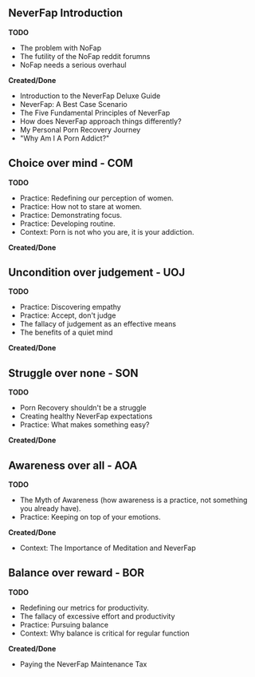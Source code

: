 ## NeverFap Introduction

__TODO__
- The problem with NoFap 
- The futility of the NoFap reddit forumns
- NoFap needs a serious overhaul

__Created/Done__
- Introduction to the NeverFap Deluxe Guide
- NeverFap: A Best Case Scenario
- The Five Fundamental Principles of NeverFap
- How does NeverFap approach things differently?
- My Personal Porn Recovery Journey
- "Why Am I A Porn Addict?"

## Choice over mind - COM

__TODO__
- Practice: Redefining our perception of women.
- Practice: How not to stare at women.
- Practice: Demonstrating focus.
- Practice: Developing routine.
- Context: Porn is not who you are, it is your addiction.

__Created/Done__

## Uncondition over judgement - UOJ

__TODO__ 
- Practice: Discovering empathy
- Practice: Accept, don't judge
- The fallacy of judgement as an effective means
- The benefits of a quiet mind 

__Created/Done__

## Struggle over none - SON

__TODO__
- Porn Recovery shouldn't be a struggle
- Creating healthy NeverFap expectations
- Practice: What makes something easy?

__Created/Done__

## Awareness over all - AOA

__TODO__
- The Myth of Awareness (how awareness is a practice, not something you already have).
- Practice: Keeping on top of your emotions.

__Created/Done__
- Context: The Importance of Meditation and NeverFap

## Balance over reward - BOR

__TODO__
- Redefining our metrics for productivity. 
- The fallacy of excessive effort and productivity
- Practice: Pursuing balance
- Context: Why balance is critical for regular function

__Created/Done__
- Paying the NeverFap Maintenance Tax
